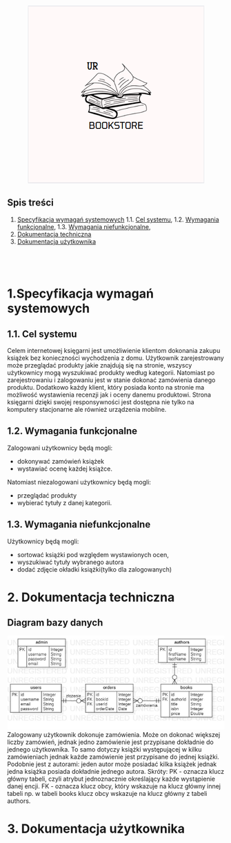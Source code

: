 <div align="center">

![logo](src_readme/logo.png)

</div>

## Spis treści
1. [Specyfikacja wymagań systemowych](#1specyfikacja-wymagań-systemowych)
    1.1. [Cel systemu](#cel_systemu),
    1.2. [Wymagania funkcjonalne](#wymagania_funkcjonalne),
    1.3. [Wymagania niefunkcjonalne](#wymagania_niefunkcjonalne),
2. [Dokumentacja techniczna](#2dokumentacja_techniczna)
3. [Dokumentacja użytkownika](#3dokumentacja_uzytkownika)

#

&nbsp;

# 1.Specyfikacja wymagań systemowych
## 1.1. Cel systemu
Celem internetowej księgarni jest umożliwienie klientom dokonania zakupu książek bez konieczności wychodzenia z domu. Użytkownik zarejestrowany może przeglądać produkty jakie znajdują się na stronie, wszyscy użytkownicy mogą wyszukiwać produkty według kategorii. Natomiast po zarejestrowaniu i zalogowaniu jest w stanie dokonać zamówienia danego produktu. Dodatkowo każdy klient, który posiada konto na stronie ma możliwość wystawienia recenzji jak i oceny danemu produktowi. Strona księgarni dzięki swojej responsywności jest dostępna nie tylko na komputery stacjonarne ale również urządzenia mobilne.
## 1.2. Wymagania funkcjonalne
Zalogowani użytkownicy będą mogli:
- dokonywać zamówień książek
- wystawiać ocenę każdej książce.

Natomiast niezalogowani użytkownicy będą mogli:
- przeglądać produkty
- wybierać tytuły z danej kategorii.
## 1.3. Wymagania niefunkcjonalne
Użytkownicy będą mogli:
- sortować książki pod względem wystawionych ocen,
- wyszukiwać tytuły wybranego autora
- dodać zdjęcie okładki książki(tylko dla zalogowanych)
&nbsp;
# 2. Dokumentacja techniczna
## Diagram bazy danych
![baza_danych.png](src_readme/bazaDanych.jpg)
Zalogowany użytkownik dokonuje zamówienia. Może on dokonać większej liczby zamówień, jednak jedno zamówienie jest przypisane dokładnie do jednego użytkownika. To samo dotyczy książki występującej w kilku zamówieniach jednak każde zamówienie jest przypisane do jednej książki. Podobnie jest z autorami: jeden autor może posiadać kilka książek jednak jedna książka posiada dokładnie jednego autora.
Skróty:
PK - oznacza klucz główny tabeli, czyli atrybut jednoznacznie określający każde wystąpienie danej encji.
FK - oznacza klucz obcy, który wskazuje na klucz główny innej tabeli np. w tabeli books klucz obcy wskazuje na klucz główny z tabeli authors.
&nbsp;
# 3. Dokumentacja użytkownika

